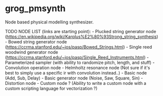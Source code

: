 # grog_pmsynth

Node based physical modelling synthesizer.

TODO NODE LIST (links are starting point):
    - Plucked string generator node (https://en.wikipedia.org/wiki/Karplus%E2%80%93Strong_string_synthesis)
    - Bowed string generator node (https://ccrma.stanford.edu/~jos/pasp/Bowed_Strings.html) 
    - Single reed woodwind generator node (https://ccrma.stanford.edu/~jos/pasp/Single_Reed_Instruments.html)
    - Parameterized sampler (with ability to randomize pitch, length, and stuff)
    - Convolution operation node
    - Helmholtz resonance node (Not sure if it's best to simply use a specific ir with convolution instead..)
    - Basic node (Add, Sub, Delay)
    - Basic generator node (Noise, Saw, Square, Sin)
    - Distortion node
    - Custom node ? (Ability to write a custom node with a custom scripting language for vectorization ?)